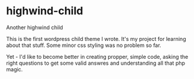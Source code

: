 # highwind-child
Another highwind child

This is the first wordpress child theme I wrote. It's my project for learning about that stuff.
Some minor css styling was no problem so far.

Yet - I'd like to become better in creating propper, simple code, asking the right questions to get some valid answres and understanding all that php magic.
